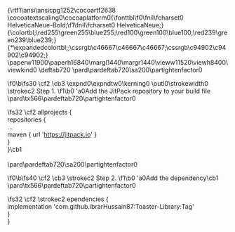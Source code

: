 {\rtf1\ansi\ansicpg1252\cocoartf2638
\cocoatextscaling0\cocoaplatform0{\fonttbl\f0\fnil\fcharset0 HelveticaNeue-Bold;\f1\fnil\fcharset0 HelveticaNeue;}
{\colortbl;\red255\green255\blue255;\red100\green100\blue100;\red239\green239\blue239;}
{\*\expandedcolortbl;;\cssrgb\c46667\c46667\c46667;\cssrgb\c94902\c94902\c94902;}
\paperw11900\paperh16840\margl1440\margr1440\vieww11520\viewh8400\viewkind0
\deftab720
\pard\pardeftab720\sa200\partightenfactor0

\f0\b\fs30 \cf2 \cb3 \expnd0\expndtw0\kerning0
\outl0\strokewidth0 \strokec2 Step 1.
\f1\b0 \'a0Add the JitPack repository to your build file\
\pard\tx566\pardeftab720\partightenfactor0

\fs32 \cf2 allprojects \{\
		repositories \{\
			...\
			maven \{ url 'https://jitpack.io' \}\
		\}\
	\}\cb1 \
\
\pard\pardeftab720\sa200\partightenfactor0

\f0\b\fs40 \cf2 \cb3 \strokec2 Step 2.
\f1\b0 \'a0Add the dependency\cb1 \
\pard\tx566\pardeftab720\partightenfactor0

\fs32 \cf2 \strokec2 ependencies \{\
	        implementation 'com.github.ibrarHussain87:Toaster-Library:Tag'\
	\}\
}